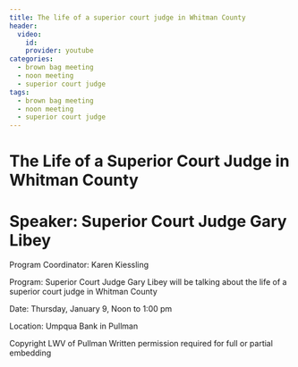 ```yaml
---
title: The life of a superior court judge in Whitman County
header:
  video:
    id: 
    provider: youtube
categories:
  - brown bag meeting
  - noon meeting
  - superior court judge
tags:
  - brown bag meeting
  - noon meeting
  - superior court judge
---
```


# The Life of a Superior Court Judge in Whitman County

# Speaker: Superior Court Judge Gary Libey

Program Coordinator: Karen Kiessling

Program: Superior Court Judge Gary Libey will be talking about the life of a superior court judge in Whitman County 

Date:  Thursday, January 9, Noon to 1:00 pm 

Location:  Umpqua Bank in Pullman


Copyright LWV of Pullman
Written permission required for full or partial embedding

<!---change the title to whatever you want the post to be titled
change the ID out to the end of the youtube link https://youtu.be/r61ARK4Qv9c -->
